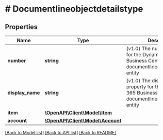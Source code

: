# # Documentlineobjectdetailstype

## Properties

Name | Type | Description | Notes
------------ | ------------- | ------------- | -------------
**number** | **string** | (v1.0) The number property for the Dynamics 365 Business Central documentlineobjectdetailstype entity | [optional]
**display_name** | **string** | (v1.0) The displayName property for the Dynamics 365 Business Central documentlineobjectdetailstype entity | [optional]
**item** | [**\OpenAPI\Client\Model\Item**](Item.md) |  | [optional]
**account** | [**\OpenAPI\Client\Model\Account**](Account.md) |  | [optional]

[[Back to Model list]](../../README.md#models) [[Back to API list]](../../README.md#endpoints) [[Back to README]](../../README.md)
